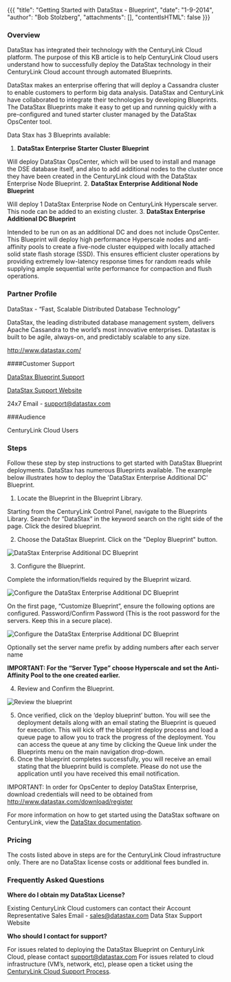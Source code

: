 {{{
  "title": "Getting Started with DataStax - Blueprint",
  "date": "1-9-2014",
  "author": "Bob Stolzberg",
  "attachments": [],
  "contentIsHTML": false
}}}

### Overview

DataStax has integrated their technology with the CenturyLink Cloud platform.  The purpose of this KB article is to help CenturyLink Cloud users understand how to successfully deploy the DataStax technology in their CenturyLink Cloud account through automated Blueprints.

DataStax makes an enterprise offering that will deploy a Cassandra cluster to enable customers to perform big data analysis.  DataStax and CenturyLink have collaborated to integrate their technologies by developing Blueprints.  The DataStax Blueprints make it easy to get up and running quickly with a pre-configured and tuned starter cluster managed by the DataStax OpsCenter tool.

Data Stax has 3 Blueprints available:

1. **DataStax Enterprise Starter Cluster Blueprint**

  Will deploy DataStax OpsCenter, which will be used to install and manage the DSE database itself, and also to add additional nodes to the cluster once they have been created in the CenturyLink cloud with the DataStax Enterprise Node Blueprint.
2. **DataStax Enterprise Additional Node Blueprint**

  Will deploy 1 DataStax Enterprise Node on CenturyLink Hyperscale server.  This node can be added to an existing cluster.
3. **DataStax Enterprise Additional DC Blueprint**

  Intended to be run on as an additional DC and does not include OpsCenter. This Blueprint will deploy high performance Hyperscale nodes and anti-affinity pools to create a five-node cluster equipped with locally attached solid state flash storage (SSD). This ensures efficient cluster operations by providing extremely low-latency response times for random reads while supplying ample sequential write performance for compaction and flush operations.

### Partner Profile

DataStax - “Fast, Scalable Distributed Database Technology”

DataStax, the leading distributed database management system, delivers Apache Cassandra to the world’s most innovative enterprises. Datastax is built to be agile, always-on, and predictably scalable to any size.

http://www.datastax.com/

####Customer Support

[DataStax Blueprint Support](https://academy.datastax.com/demos/getting-started-datastax-enterprise-centurylink-cloud)

[DataStax Support Website](https://support.datastax.com/home)

24x7 Email - support@datastax.com

###Audience

CenturyLink Cloud Users

### Steps

Follow these step by step instructions to get started with DataStax Blueprint deployments.  DataStax has numerous Blueprints available.  The example below illustrates how to deploy the 'DataStax Enterprise Additional DC' Blueprint.

1. Locate the Blueprint in the Blueprint Library.

  Starting from the CenturyLink Control Panel, navigate to the Blueprints Library. Search for “DataStax” in the keyword search on the right side of the page. Click the desired blueprint.

2. Choose the DataStax Blueprint. Click on the "Deploy Blueprint" button.

  ![DataStax Enterprise Additional DC Blueprint](../images/datastax-1.jpg)

3. Configure the Blueprint.

  Complete the information/fields required by the Blueprint wizard.

  ![Configure the DataStax Enterprise Additional DC Blueprint](../images/datastax-2.jpg)

  On the first page, “Customize Blueprint”, ensure the following options are configured.
Password/Confirm Password (This is the root password for the servers. Keep this in a secure place).

![Configure the DataStax Enterprise Additional DC Blueprint](../images/datastax-3.jpg)

  Optionally set the server name prefix by adding numbers after each server name

  **IMPORTANT: For the “Server Type” choose Hyperscale and set the Anti-Affinity Pool to the one created earlier.**

4. Review and Confirm the Blueprint.

![Review the blueprint](../images/datastax-4.jpg)

5. Once verified, click on the ‘deploy blueprint’ button. You will see the deployment details along with an email stating the Blueprint is queued for execution. This will kick off the blueprint deploy process and load a queue page to allow you to track the progress of the deployment. You can access the queue at any time by clicking the Queue link under the Blueprints menu on the main navigation drop-down.
6. Once the blueprint completes successfully, you will receive an email stating that the blueprint build is complete. Please do not use the application until you have received this email notification.

  IMPORTANT:  In order for OpsCenter to deploy DataStax Enterprise, download credentials will need to be obtained from http://www.datastax.com/download/register

   For more information on how to get started using the DataStax software on CenturyLink, view the [DataStax documentation](https://academy.datastax.com/demos/getting-started-datastax-enterprise-centurylink-cloud).

### Pricing

The costs listed above in steps are for the CenturyLink Cloud infrastructure only.  There are no DataStax license costs or additional fees bundled in.

### Frequently Asked Questions

**Where do I obtain my DataStax License?**

Existing CenturyLink Cloud customers can contact their Account Representative
Sales Email -  sales@datastax.com
Data Stax Support Website

**Who should I contact for support?**

For issues related to deploying the DataStax Blueprint on CenturyLink Cloud, please contact  support@datastax.com
For issues related to cloud infrastructure (VM’s, network, etc), please open a ticket using the [CenturyLink Cloud Support Process](../Support/how-do-i-report-a-support-issue.md).
